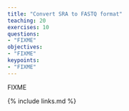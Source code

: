 ```yaml
---
title: "Convert SRA to FASTQ format"
teaching: 20
exercises: 10
questions:
- "FIXME"
objectives:
- "FIXME"
keypoints:
- "FIXME"
---
```

FIXME

{% include links.md %}
